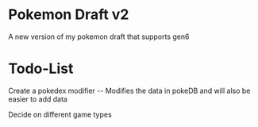 # Pokemon Draft v2
A new version of my pokemon draft that supports gen6

# Todo-List

Create a pokedex modifier -- Modifies the data in pokeDB and 
							   will also be easier to add data

Decide on different game types